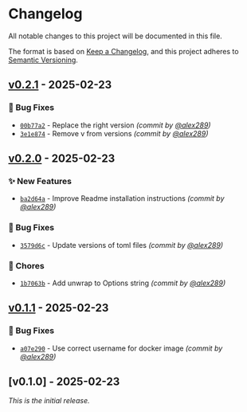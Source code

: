 # Changelog
All notable changes to this project will be documented in this file.

The format is based on [Keep a Changelog](https://keepachangelog.com/en/1.0.0/),
and this project adheres to [Semantic Versioning](https://semver.org/spec/v2.0.0.html).

## [v0.2.1] - 2025-02-23
### :bug: Bug Fixes
- [`00b77a2`](https://github.com/alex289/valor-kv/commit/00b77a2971fee8588d3b815a0ecfb2f22274b593) - Replace the right version *(commit by [@alex289](https://github.com/alex289))*
- [`3e1e874`](https://github.com/alex289/valor-kv/commit/3e1e8740c87931c390f8e07fcd92e73f406cf1bd) - Remove v from versions *(commit by [@alex289](https://github.com/alex289))*


## [v0.2.0] - 2025-02-23
### :sparkles: New Features
- [`ba2d64a`](https://github.com/alex289/valor-kv/commit/ba2d64af69cc4d0774beaa0191c3faa5796ae594) - Improve Readme installation instructions *(commit by [@alex289](https://github.com/alex289))*

### :bug: Bug Fixes
- [`3579d6c`](https://github.com/alex289/valor-kv/commit/3579d6c7d5c3fd69d6951634723d315d2098a115) - Update versions of toml files *(commit by [@alex289](https://github.com/alex289))*

### :wrench: Chores
- [`1b7063b`](https://github.com/alex289/valor-kv/commit/1b7063ba8176605057cb3ec9fc4d351487fbd397) - Add unwrap to Options string *(commit by [@alex289](https://github.com/alex289))*


## [v0.1.1] - 2025-02-23
### :bug: Bug Fixes
- [`a07e290`](https://github.com/alex289/valor-kv/commit/a07e2908563b086215f4d3c96f62e34d701533bf) - Use correct username for docker image *(commit by [@alex289](https://github.com/alex289))*


## [v0.1.0] - 2025-02-23
_This is the initial release._

[v0.1.1]: https://github.com/alex289/valor-kv/compare/v0.1.0...v0.1.1
[v0.2.0]: https://github.com/alex289/valor-kv/compare/v0.1.1...v0.2.0
[v0.2.1]: https://github.com/alex289/valor-kv/compare/v0.2.0...v0.2.1
